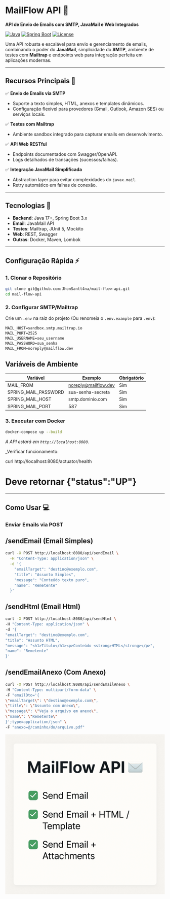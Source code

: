 # **MailFlow API** 📨

**API de Envio de Emails com SMTP, JavaMail e Web Integrados**

[![Java](https://img.shields.io/badge/Java-17%2B-orange?logo=openjdk)](https://www.oracle.com/java/)
[![Spring Boot](https://img.shields.io/badge/Spring_Boot-3.1.5-green?logo=spring)](https://spring.io/projects/spring-boot)
[![License](https://img.shields.io/badge/License-MIT-blue)](LICENSE)

Uma API robusta e escalável para envio e gerenciamento de emails, combinando o poder do **JavaMail**, simplicidade do **SMTP**, ambiente de testes com **Mailtrap** e endpoints web para integração perfeita em aplicações modernas.

---

## **Recursos Principais** 🚀

✅ **Envio de Emails via SMTP**

- Suporte a texto simples, HTML, anexos e templates dinâmicos.
- Configuração flexível para provedores (Gmail, Outlook, Amazon SES) ou serviços locais.

✅ **Testes com Mailtrap**

- Ambiente sandbox integrado para capturar emails em desenvolvimento.

✅ **API Web RESTful**

- Endpoints documentados com Swagger/OpenAPI.
- Logs detalhados de transações (sucessos/falhas).

✅ **Integração JavaMail Simplificada**

- Abstraction layer para evitar complexidades do `javax.mail`.
- Retry automático em falhas de conexão.

---

## **Tecnologias** 🔧

- **Backend**: Java 17+, Spring Boot 3.x
- **Email**: JavaMail API
- **Testes**: Mailtrap, JUnit 5, Mockito
- **Web**: REST, Swagger
- **Outras**: Docker, Maven, Lombok

---

## **Configuração Rápida** ⚡

### 1. **Clonar o Repositório**

```bash
git clone git@github.com:JhonSantt4na/mail-flow-api.git
cd mail-flow-api
```

### 2. **Configurar SMTP/Mailtrap**

Crie um `.env` na raiz do projeto (Ou renomeia o `.env.example` para `.env`):

```properties
MAIL_HOST=sandbox.smtp.mailtrap.io
MAIL_PORT=2525
MAIL_USERNAME=seu_username
MAIL_PASSWORD=sua_senha
MAIL_FROM=noreply@mailflow.dev
```
## Variáveis de Ambiente

| Variável             | Exemplo               | Obrigatório |
|----------------------|-----------------------|-------------|
| MAIL_FROM            | noreply@mailflow.dev  | Sim         |
| SPRING_MAIL_PASSWORD | sua-senha-secreta     | Sim         |
| SPRING_MAIL_HOST     | smtp.dominio.com      | Sim         |
| SPRING_MAIL_PORT     | 587                   | Sim         |


### 3. **Executar com Docker**

```bash
docker-compose up --build
```

_A API estará em `http://localhost:8080`._

_Verificar funcionamento:

curl http://localhost:8080/actuator/health
# Deve retornar {"status":"UP"}

---

## **Como Usar** 💻

### **Enviar Emails via POST**


## **/sendEmail (Email Simples)**

```bash
curl -X POST http://localhost:8080/api/sendEmail \
  -H "Content-Type: application/json" \
  -d '{
    "emailTarget": "destino@exemplo.com",
    "title": "Assunto Simples",
    "message": "Conteúdo texto puro",
    "name": "Remetente"
  }'
```
## **/sendHtml (Email Html)**

```bash
curl -X POST http://localhost:8080/api/sendHtml \
-H "Content-Type: application/json" \
-d '{
"emailTarget": "destino@exemplo.com",
"title": "Assunto HTML",
"message": "<h1>Título</h1><p>Conteúdo <strong>HTML</strong></p>",
"name": "Remetente"
}'
```
## **/sendEmailAnexo (Com Anexo)**

```bash
curl -X POST http://localhost:8080/api/sendEmailAnexo \
-H "Content-Type: multipart/form-data" \
-F "emailDto='{
\"emailTarget\": \"destino@exemplo.com\",
\"title\": \"Assunto com Anexo\",
\"message\": \"Veja o arquivo em anexo\",
\"name\": \"Remetente\"
}';type=application/json" \
-F "anexo=@/caminho/do/arquivo.pdf"
```

![Slogan](./docs/mailflowIntroduction.png)